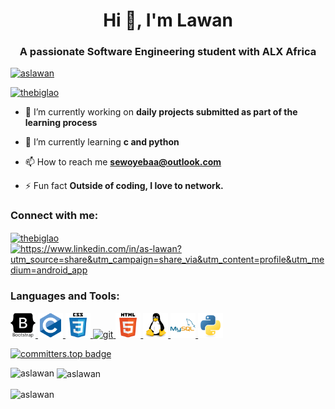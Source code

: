 <h1 align="center">Hi 👋, I'm Lawan</h1>
<h3 align="center">A passionate Software Engineering student with ALX Africa</h3>
<p align="left"> <a href="https://github.com/ryo-ma/github-profile-trophy"><img src="https://github-profile-trophy.vercel.app/?username=aslawan" alt="aslawan" /></a> </p>

<p align="left"> <a href="https://twitter.com/thebiglao" target="blank"><img src="https://img.shields.io/twitter/follow/thebiglao?logo=twitter&style=for-the-badge" alt="thebiglao" /></a> </p>

- 🔭 I’m currently working on **daily projects submitted as part of the learning process**

- 🌱 I’m currently learning **c and python**

- 📫 How to reach me **sewoyebaa@outlook.com**

- ⚡ Fun fact **Outside of coding, I love to network.**

<h3 align="left">Connect with me:</h3>
<p align="left">
<a href="https://twitter.com/thebiglao" target="blank"><img align="center" src="https://raw.githubusercontent.com/rahuldkjain/github-profile-readme-generator/master/src/images/icons/Social/twitter.svg" alt="thebiglao" height="30" width="40" /></a>
<a href="https://linkedin.com/in/https://www.linkedin.com/in/as-lawan?utm_source=share&utm_campaign=share_via&utm_content=profile&utm_medium=android_app" target="blank"><img align="center" src="https://raw.githubusercontent.com/rahuldkjain/github-profile-readme-generator/master/src/images/icons/Social/linked-in-alt.svg" alt="https://www.linkedin.com/in/as-lawan?utm_source=share&utm_campaign=share_via&utm_content=profile&utm_medium=android_app" height="30" width="40" /></a>
</p>

<h3 align="left">Languages and Tools:</h3>
<p align="left"> <a href="https://getbootstrap.com" target="_blank" rel="noreferrer"> <img src="https://raw.githubusercontent.com/devicons/devicon/master/icons/bootstrap/bootstrap-plain-wordmark.svg" alt="bootstrap" width="40" height="40"/> </a> <a href="https://www.cprogramming.com/" target="_blank" rel="noreferrer"> <img src="https://raw.githubusercontent.com/devicons/devicon/master/icons/c/c-original.svg" alt="c" width="40" height="40"/> </a> <a href="https://www.w3schools.com/css/" target="_blank" rel="noreferrer"> <img src="https://raw.githubusercontent.com/devicons/devicon/master/icons/css3/css3-original-wordmark.svg" alt="css3" width="40" height="40"/> </a> <a href="https://git-scm.com/" target="_blank" rel="noreferrer"> <img src="https://www.vectorlogo.zone/logos/git-scm/git-scm-icon.svg" alt="git" width="40" height="40"/> </a> <a href="https://www.w3.org/html/" target="_blank" rel="noreferrer"> <img src="https://raw.githubusercontent.com/devicons/devicon/master/icons/html5/html5-original-wordmark.svg" alt="html5" width="40" height="40"/> </a> <a href="https://www.linux.org/" target="_blank" rel="noreferrer"> <img src="https://raw.githubusercontent.com/devicons/devicon/master/icons/linux/linux-original.svg" alt="linux" width="40" height="40"/> </a> <a href="https://www.mysql.com/" target="_blank" rel="noreferrer"> <img src="https://raw.githubusercontent.com/devicons/devicon/master/icons/mysql/mysql-original-wordmark.svg" alt="mysql" width="40" height="40"/> </a> <a href="https://www.python.org" target="_blank" rel="noreferrer"> <img src="https://raw.githubusercontent.com/devicons/devicon/master/icons/python/python-original.svg" alt="python" width="40" height="40"/> </a> </p>

[![committers.top badge](https://user-badge.committers.top/cameroon/USERNAME.svg)](https://user-badge.committers.top/cameroon/USERNAME)

<p><img align="left" src="https://github-readme-stats.vercel.app/api/top-langs?username=aslawan&show_icons=true&locale=en&layout=compact" alt="aslawan" /></p>

<p>&nbsp;<img align="center" src="https://github-readme-stats.vercel.app/api?username=aslawan&show_icons=true&locale=en" alt="aslawan" /></p>

<p><img align="center" src="https://github-readme-streak-stats.herokuapp.com/?user=aslawan&" alt="aslawan" /></p>
